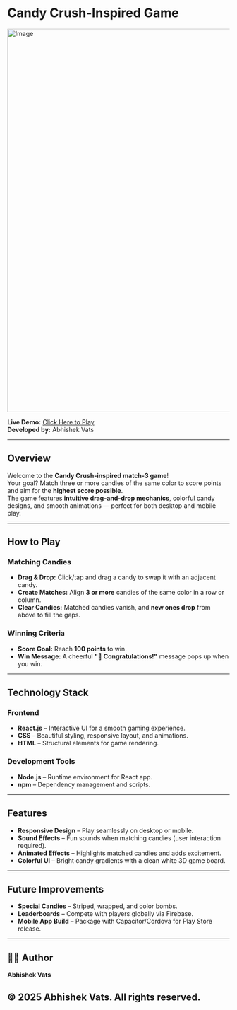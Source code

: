# Candy Crush-Inspired Game

<img width="1920" height="867" alt="Image" src="https://github.com/user-attachments/assets/a5645e63-8b33-4f3d-abca-fc94f0ae1c34" />

**Live Demo:** [Click Here to Play](https://your-game-link.com)  
**Developed by:** Abhishek Vats  

---

## Overview
Welcome to the **Candy Crush-inspired match-3 game**!  
Your goal? Match three or more candies of the same color to score points and aim for the **highest score possible**.  
The game features **intuitive drag-and-drop mechanics**, colorful candy designs, and smooth animations — perfect for both desktop and mobile play.

---

## How to Play

### Matching Candies
- **Drag & Drop:** Click/tap and drag a candy to swap it with an adjacent candy.  
- **Create Matches:** Align **3 or more** candies of the same color in a row or column.  
- **Clear Candies:** Matched candies vanish, and **new ones drop** from above to fill the gaps.  

### Winning Criteria
- **Score Goal:** Reach **100 points** to win.  
- **Win Message:** A cheerful **"🎉 Congratulations!"** message pops up when you win.  

---

## Technology Stack

### Frontend
- **React.js** – Interactive UI for a smooth gaming experience.  
- **CSS** – Beautiful styling, responsive layout, and animations.  
- **HTML** – Structural elements for game rendering.  

### Development Tools
- **Node.js** – Runtime environment for React app.  
- **npm** – Dependency management and scripts.  

---

##  Features
-  **Responsive Design** – Play seamlessly on desktop or mobile.  
-  **Sound Effects** – Fun sounds when matching candies (user interaction required).  
-  **Animated Effects** – Highlights matched candies and adds excitement.  
-  **Colorful UI** – Bright candy gradients with a clean white 3D game board.  

---

## Future Improvements
-  **Special Candies** – Striped, wrapped, and color bombs.  
-  **Leaderboards** – Compete with players globally via Firebase.  
-  **Mobile App Build** – Package with Capacitor/Cordova for Play Store release.  

---

## 🧑‍💻 Author
**Abhishek Vats**  

© 2025 Abhishek Vats. All rights reserved.
---

